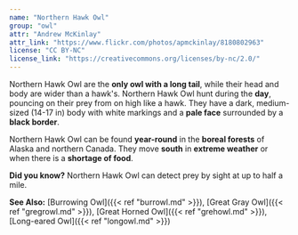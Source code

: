 ```yaml
---
name: "Northern Hawk Owl"
group: "owl"
attr: "Andrew McKinlay"
attr_link: "https://www.flickr.com/photos/apmckinlay/8180802963"
license: "CC BY-NC"
license_link: "https://creativecommons.org/licenses/by-nc/2.0/"
---
```

Northern Hawk Owl are the **only owl with a long tail**, while their head and body are wider than a hawk's. Northern Hawk Owl hunt during the **day**, pouncing on their prey from on high like a hawk. They have a dark, medium-sized (14-17 in) body with white markings and a **pale face** surrounded by a **black border**.

Northern Hawk Owl can be found **year-round** in the **boreal forests** of Alaska and northern Canada. They move **south** in **extreme weather** or when there is a **shortage of food**.

**Did you know?** Northern Hawk Owl can detect prey by sight at up to half a mile.

<!-- generated, do not edit -->
**See Also:**
[Burrowing Owl]({{< ref "burrowl.md" >}}),
[Great Gray Owl]({{< ref "gregrowl.md" >}}),
[Great Horned Owl]({{< ref "grehowl.md" >}}),
[Long-eared Owl]({{< ref "longowl.md" >}})

